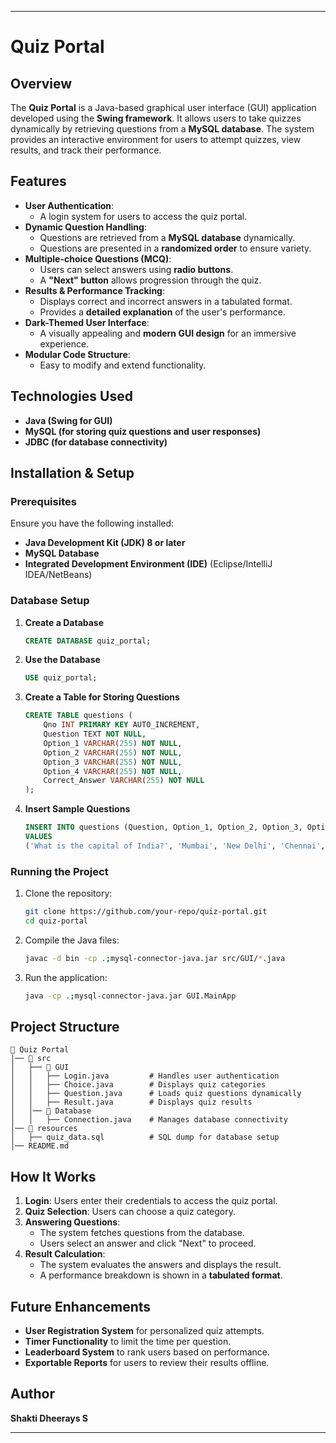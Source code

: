 

---

# Quiz Portal  

## Overview  
The **Quiz Portal** is a Java-based graphical user interface (GUI) application developed using the **Swing framework**. It allows users to take quizzes dynamically by retrieving questions from a **MySQL database**. The system provides an interactive environment for users to attempt quizzes, view results, and track their performance.  

## Features  
- **User Authentication**:  
  - A login system for users to access the quiz portal.  
- **Dynamic Question Handling**:  
  - Questions are retrieved from a **MySQL database** dynamically.  
  - Questions are presented in a **randomized order** to ensure variety.  
- **Multiple-choice Questions (MCQ)**:  
  - Users can select answers using **radio buttons**.  
  - A **"Next" button** allows progression through the quiz.  
- **Results & Performance Tracking**:  
  - Displays correct and incorrect answers in a tabulated format.  
  - Provides a **detailed explanation** of the user's performance.  
- **Dark-Themed User Interface**:  
  - A visually appealing and **modern GUI design** for an immersive experience.  
- **Modular Code Structure**:  
  - Easy to modify and extend functionality.  

## Technologies Used  
- **Java (Swing for GUI)**  
- **MySQL (for storing quiz questions and user responses)**  
- **JDBC (for database connectivity)**  

## Installation & Setup  

### Prerequisites  
Ensure you have the following installed:  
- **Java Development Kit (JDK) 8 or later**  
- **MySQL Database**  
- **Integrated Development Environment (IDE)** (Eclipse/IntelliJ IDEA/NetBeans)  

### Database Setup  
1. **Create a Database**  
   ```sql
   CREATE DATABASE quiz_portal;
   ```
2. **Use the Database**  
   ```sql
   USE quiz_portal;
   ```
3. **Create a Table for Storing Questions**  
   ```sql
   CREATE TABLE questions (
       Qno INT PRIMARY KEY AUTO_INCREMENT,
       Question TEXT NOT NULL,
       Option_1 VARCHAR(255) NOT NULL,
       Option_2 VARCHAR(255) NOT NULL,
       Option_3 VARCHAR(255) NOT NULL,
       Option_4 VARCHAR(255) NOT NULL,
       Correct_Answer VARCHAR(255) NOT NULL
   );
   ```
4. **Insert Sample Questions**  
   ```sql
   INSERT INTO questions (Question, Option_1, Option_2, Option_3, Option_4, Correct_Answer) 
   VALUES 
   ('What is the capital of India?', 'Mumbai', 'New Delhi', 'Chennai', 'Kolkata', 'New Delhi');
   ```

### Running the Project  
1. Clone the repository:  
   ```sh
   git clone https://github.com/your-repo/quiz-portal.git
   cd quiz-portal
   ```
2. Compile the Java files:  
   ```sh
   javac -d bin -cp .;mysql-connector-java.jar src/GUI/*.java
   ```
3. Run the application:  
   ```sh
   java -cp .;mysql-connector-java.jar GUI.MainApp
   ```

## Project Structure  
```
📂 Quiz Portal  
│── 📂 src  
│   ├── 📂 GUI  
│   │   ├── Login.java         # Handles user authentication  
│   │   ├── Choice.java        # Displays quiz categories  
│   │   ├── Question.java      # Loads quiz questions dynamically  
│   │   ├── Result.java        # Displays quiz results  
│   │── 📂 Database  
│   │   ├── Connection.java    # Manages database connectivity  
│── 📂 resources  
│   ├── quiz_data.sql          # SQL dump for database setup  
│── README.md  
```

## How It Works  
1. **Login**: Users enter their credentials to access the quiz portal.  
2. **Quiz Selection**: Users can choose a quiz category.  
3. **Answering Questions**:  
   - The system fetches questions from the database.  
   - Users select an answer and click "Next" to proceed.  
4. **Result Calculation**:  
   - The system evaluates the answers and displays the result.  
   - A performance breakdown is shown in a **tabulated format**.  

## Future Enhancements  
- **User Registration System** for personalized quiz attempts.  
- **Timer Functionality** to limit the time per question.  
- **Leaderboard System** to rank users based on performance.  
- **Exportable Reports** for users to review their results offline.  

## Author  
**Shakti Dheerays S**  
  

---

